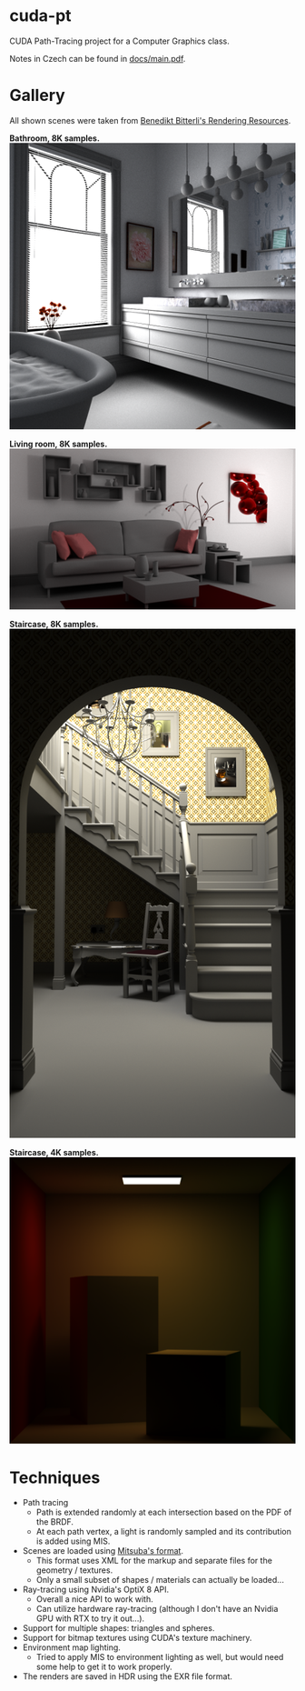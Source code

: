 # cuda-pt
CUDA Path-Tracing project for a Computer Graphics class.

Notes in Czech can be found in [docs/main.pdf](/docs/main.pdf).

# Gallery
All shown scenes were taken from [Benedikt Bitterli's Rendering Resources](https://benedikt-bitterli.me/resources/).

**Bathroom, 8K samples.**
![bathroom](/docs/bathroom-8k.png)

**Living room, 8K samples.**
![living-room](/docs/living-room-8k.png)

**Staircase, 8K samples.**
![living-room](/docs/staircase-8k.png)

**Staircase, 4K samples.**
![living-room](/docs/cornell-box-mis-4k.png)

# Techniques
- Path tracing
  - Path is extended randomly at each intersection based on the PDF of the BRDF.
  - At each path vertex, a light is randomly sampled and its contribution is added using MIS.
- Scenes are loaded using [Mitsuba's format](https://mitsuba.readthedocs.io/en/latest/src/key_topics/scene_format.html).
  - This format uses XML for the markup and separate files for the geometry / textures.
  - Only a small subset of shapes / materials can actually be loaded...
- Ray-tracing using Nvidia's OptiX 8 API.
  - Overall a nice API to work with.
  - Can utilize hardware ray-tracing (although I don't have an Nvidia GPU with RTX to try it out...).
- Support for multiple shapes: triangles and spheres.
- Support for bitmap textures using CUDA's texture machinery.
- Environment map lighting.
  - Tried to apply MIS to environment lighting as well, but would need some help to get it to work properly.
- The renders are saved in HDR using the EXR file format.
